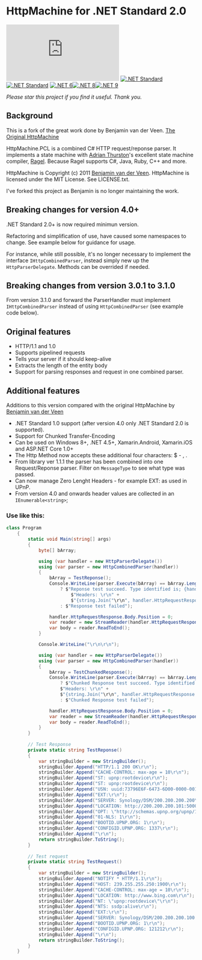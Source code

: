 # HttpMachine for .NET Standard 2.0

[![NuGet Badge](https://img.shields.io/nuget/v/HttpMachine.PCL)](https://www.nuget.org/packages/HttpMachine.PCL)
[![.NET Standard](http://img.shields.io/badge/.NET_Standard-v2.0-red.svg)](https://docs.microsoft.com/da-dk/dotnet/articles/standard/library)[![.NET Standard](http://img.shields.io/badge/.NET_Standard-v2.1-red.svg)](https://docs.microsoft.com/da-dk/dotnet/articles/standard/library)
[![.NET 6](http://img.shields.io/badge/.NET-v6.0-blue.svg)](https://dotnet.microsoft.com/download/dotnet/6.0)[![.NET 8](http://img.shields.io/badge/.NET-v8.0-blue.svg)](https://dotnet.microsoft.com/download/dotnet/8.0)[![.NET 9](http://img.shields.io/badge/.NET-v9.0-blue.svg)](https://dotnet.microsoft.com/download/dotnet/9.0)

*Please star this project if you find it useful. Thank you.*

## Background

This is a fork of the great work done by Benjamin van der Veen. [The Original HttpMachine](https://github.com/bvanderveen/httpmachine)

HttpMachine.PCL is a combined C# HTTP request/reponse parser. It implements a state machine with [Adrian Thurston](http://www.complang.org/thurston/)'s excellent state machine compiler, [Ragel](http://www.complang.org/ragel/). Because Ragel supports C#, Java, Ruby, C++ and more.

HttpMachine is Copyright (c) 2011 [Benjamin van der Veen](http://bvanderveen.com). HttpMachine is licensed under the 
MIT License. See LICENSE.txt.

I've forked this project as Benjamin is no longer maintaining the work.

## Breaking changes for version 4.0+
.NET Standard 2.0+ is now required minimun version.

Refactoring and simplification of use, have caused some namespaces to change. See example below for guidance for usage. 

For instance, while still possible, it's no longer necessary to implement the interface `IHttpCombinedParser`, instead simply new up the `HttpParserDelegate`. Methods can be overrided if needed.

## Breaking changes from version 3.0.1 to 3.1.0
From version 3.1.0 and forward the ParserHandler must implement `IHttpCombinedParser` instead of using `HttpCombinedParser` (see example code below).

## Original features
- HTTP/1.1 and 1.0
- Supports pipelined requests
- Tells your server if it should keep-alive
- Extracts the length of the entity body 
- Support for parsing responses and request in one combined parser.
 
## Additional features
Additions to this version compared with the original HttpMachine by [Benjamin van der Veen](http://bvanderveen.com)
- .NET Standard 1.0 support (after version 4.0 only .NET Standard 2.0 is supported).
- Support for Chunked Transfer-Encoding
- Can be used on Windows 8+, .NET 4.5+, Xamarin.Android, Xamarin.iOS and ASP.NET Core 1.0+
- The Http Method now accepts these additional four characters: $ - , .
- From library ver 1.1.1 the parser has been combined into one Request/Reponse parser. Filter on `MessageType` to see what type was passed.
- Can now manage Zero Lenght Headers - for example EXT: as used in UPnP.
- From version 4.0 and onwards header values are collected in an `IEnumerable<string>`;

### Use like this: 

```cs
class Program
    {
        static void Main(string[] args)
        {
            byte[] bArray;

            using (var handler = new HttpParserDelegate())
            using (var parser = new HttpCombinedParser(handler))
            {
                bArray = TestReponse();
                Console.WriteLine(parser.Execute(bArray) == bArray.Length
                    ? $"Reponse test succeed. Type identified is; {handler.HttpRequestResponse.MessageType} \r\n" +
                        $"Headers: \r\n" +
                        $"{string.Join("\r\n", handler.HttpRequestResponse.Headers.Select(h => $"{h.Key}: {string.Join(", ", h.Value)} "))}"
                    : $"Response test failed");

                handler.HttpRequestResponse.Body.Position = 0;
                var reader = new StreamReader(handler.HttpRequestResponse.Body);
                var body = reader.ReadToEnd();
            }

            Console.WriteLine("\r\n\r\n");

            using (var handler = new HttpParserDelegate())
            using (var parser = new HttpCombinedParser(handler))
            {
                bArray = TestChunkedResponse();
                Console.WriteLine(parser.Execute(bArray) == bArray.Length
                    ? $"Chunked Response test succeed. Type identified is; {handler.HttpRequestResponse.MessageType}." +
                    $"Headers: \r\n" +
                    $"{string.Join("\r\n", handler.HttpRequestResponse.Headers.Select(h => $"{h.Key}: {string.Join(",", h.Value)} "))}"
                    : $"Chunked Response test failed");

                handler.HttpRequestResponse.Body.Position = 0;
                var reader = new StreamReader(handler.HttpRequestResponse.Body);
                var body = reader.ReadToEnd();
            }
        }
        
        // Test Response
        private static string TestReponse()
        {
            var stringBuilder = new StringBuilder();
            stringBuilder.Append("HTTP/1.1 200 OK\r\n");
            stringBuilder.Append("CACHE-CONTROL: max-age = 10\r\n");
            stringBuilder.Append("ST: upnp:rootdevice\r\n");
            stringBuilder.Append("ST: upnp:rootdevice\r\n");
            stringBuilder.Append("USN: uuid:73796E6F-6473-6D00-0000-0011322fe5f0::upnp:rootdevice\r\n");
            stringBuilder.Append("EXT:\r\n");
            stringBuilder.Append("SERVER: Synology/DSM/200.200.200.200\r\n");
            stringBuilder.Append("LOCATION: http://200.200.200.101:5000/ssdp/desc-DSM-eth1.xml\r\n");
            stringBuilder.Append("OPT: \"http://schemas.upnp.org/upnp/1/0/\"; ns=01\r\n");
            stringBuilder.Append("01-NLS: 1\r\n");
            stringBuilder.Append("BOOTID.UPNP.ORG: 1\r\n");
            stringBuilder.Append("CONFIGID.UPNP.ORG: 1337\r\n");
            stringBuilder.Append("\r\n");
            return stringBuilder.ToString();
        }
        
        // Test request
        private static string TestRequest()
        {
            var stringBuilder = new StringBuilder();
            stringBuilder.Append("NOTIFY * HTTP/1.1\r\n");
            stringBuilder.Append("HOST: 239.255.255.250:1900\r\n");
            stringBuilder.Append("CACHE-CONTROL: max-age = 10\r\n");
            stringBuilder.Append("LOCATION: http://www.bing.com\r\n");
            stringBuilder.Append("NT: \"upnp:rootdevice\"\r\n");
            stringBuilder.Append("NTS: ssdp:alive\r\n");
            stringBuilder.Append("EXT:\r\n");
            stringBuilder.Append("SERVER: Synology/DSM/200.200.200.100 UPnP/2.0 Test/1.0\r\n");
            stringBuilder.Append("BOOTID.UPNP.ORG: 1\r\n");
            stringBuilder.Append("CONFIGID.UPNP.ORG: 121212\r\n");
            stringBuilder.Append("\r\n");
            return stringBuilder.ToString();
        }
    }
```

